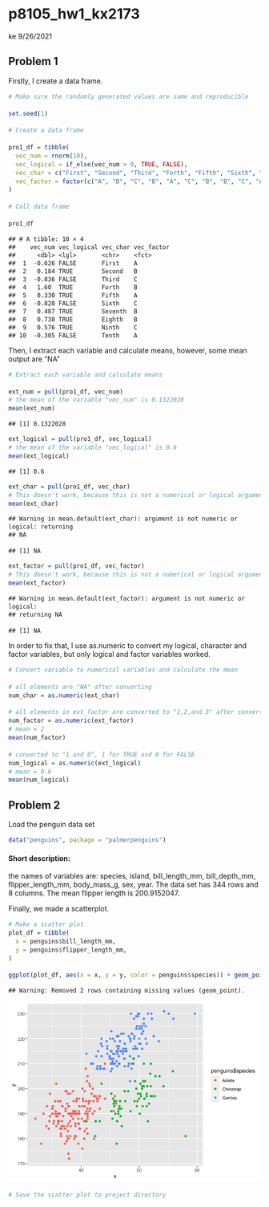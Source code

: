 p8105\_hw1\_kx2173
================
ke
9/26/2021

## Problem 1

Firstly, I create a data frame.

``` r
# Make sure the randomly generated values are same and reproducible

set.seed(1)

# Create a data frame

pro1_df = tibble(
  vec_num = rnorm(10),
  vec_logical = if_else(vec_num > 0, TRUE, FALSE),
  vec_char = c("First", "Second", "Third", "Forth", "Fifth", "Sixth", "Seventh", "Eighth", "Ninth", "Tenth"),
  vec_factor = factor(c("A", "B", "C", "B", "A", "C", "B", "B", "C", "A"))
)

# Call data frame

pro1_df
```

    ## # A tibble: 10 × 4
    ##    vec_num vec_logical vec_char vec_factor
    ##      <dbl> <lgl>       <chr>    <fct>     
    ##  1  -0.626 FALSE       First    A         
    ##  2   0.184 TRUE        Second   B         
    ##  3  -0.836 FALSE       Third    C         
    ##  4   1.60  TRUE        Forth    B         
    ##  5   0.330 TRUE        Fifth    A         
    ##  6  -0.820 FALSE       Sixth    C         
    ##  7   0.487 TRUE        Seventh  B         
    ##  8   0.738 TRUE        Eighth   B         
    ##  9   0.576 TRUE        Ninth    C         
    ## 10  -0.305 FALSE       Tenth    A

Then, I extract each variable and calculate means, however, some mean
output are “NA”

``` r
# Extract each variable and calculate means

ext_num = pull(pro1_df, vec_num)
# the mean of the variable "vec_num" is 0.1322028
mean(ext_num)
```

    ## [1] 0.1322028

``` r
ext_logical = pull(pro1_df, vec_logical)
# the mean of the variable "vec_logical" is 0.6
mean(ext_logical)
```

    ## [1] 0.6

``` r
ext_char = pull(pro1_df, vec_char)
# This doesn't work, because this is not a numerical or logical argument
mean(ext_char)
```

    ## Warning in mean.default(ext_char): argument is not numeric or logical: returning
    ## NA

    ## [1] NA

``` r
ext_factor = pull(pro1_df, vec_factor)
# This doesn't work, because this is not a numerical or logical argument
mean(ext_factor)
```

    ## Warning in mean.default(ext_factor): argument is not numeric or logical:
    ## returning NA

    ## [1] NA

In order to fix that, I use as.numeric to convert my logical, character
and factor variables, but only logical and factor variables worked.

``` r
# Convert variable to numerical variables and calculate the mean

# all elements are "NA" after converting
num_char = as.numeric(ext_char)

# all elements in ext_factor are converted to "1,2,and 3" after converting
num_factor = as.numeric(ext_factor)
# mean = 2
mean(num_factor)

# converted to "1 and 0", 1 for TRUE and 0 for FALSE
num_logical = as.numeric(ext_logical)
# mean = 0.6
mean(num_logical)
```

## Problem 2

Load the penguin data set

``` r
data("penguins", package = "palmerpenguins")
```

#### Short description:

the names of variables are: species, island, bill\_length\_mm,
bill\_depth\_mm, flipper\_length\_mm, body\_mass\_g, sex, year. The data
set has 344 rows and 8 columns. The mean flipper length is 200.9152047.

Finally, we made a scatterplot.

``` r
# Make a scatter plot
plot_df = tibble(
  x = penguins$bill_length_mm,
  y = penguins$flipper_length_mm,
)

ggplot(plot_df, aes(x = x, y = y, color = penguins$species)) + geom_point()
```

    ## Warning: Removed 2 rows containing missing values (geom_point).

![](p8105_hw1_kx2173_files/figure-gfm/unnamed-chunk-7-1.png)<!-- -->

``` r
# Save the scatter plot to project directory
```
